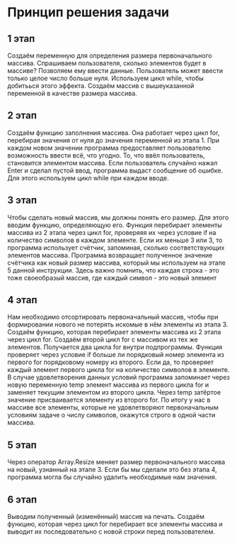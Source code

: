 # Принцип решения задачи
## 1 этап
Создаём переменную для определения размера первоначального массива. Спрашиваем пользователя, сколько элементов будет в массиве? Позволяем ему ввести данные. Пользователь может ввести только целое число больше нуля. Используем цикл while, чтобы добитьься этого эффекта. Создаём массив с вышеуказанной переменной в качестве размера массива.

## 2 этап
Создаём функцию заполнения массива. Она работает через цикл for, перебирая значения от нуля до значения переменной из этапа 1. При каждом новом значении программа предоставляет пользователю возможность ввести всё, что угодно. То, что ввёл пользователь, становится элементом массива. Если пользователь случайно нажал Enter и сделал пустой ввод, программа выдаст сообщение об ошибке. Для этого используем цикл while при каждом вводе.

## 3 этап
Чтобы сделать новый массив, мы должны понять его размер. Для этого вводим функцию, определяющую его. Функция перебирает элементы массива из 2 этапа через цикл for, проверяяя их через условие if на количество символов в каждом элементе. Если их меньше 3 или 3, то программа использует счётчик, запоминая, сколько соответствующих элементов массива. Программа возвращает полученное значение счётчика как новый размер массива, который мы используем на этапе 5 данной инструкции. Здесь важно помнить, что каждая строка - это тоже своеобразый массив, где каждый символ - это новый элемент

## 4 этап
Нам необходимо отсортировать первоначальный массив, чтобы при формировании нового не потерять искомые в нём элементы из этапа 3. Создаём функцию, которая перебирает элементы массива из 2 этапа через цикл for. Создаём второй цикл for с массивом из тех же элементов. Получается два цикла for внутри подпрограммы. Функция проверяет через условие if больше ли порядковый номер элемента из первого for порядковому номеру из второго. Если да, то проверяет каждый элемент первого цикла for на количество символов в элементе. В случае удовлетворения данных условий программа запоминает через новую переменную temp элемент массива из первого цикла for и заменяет текущим элементом из второго цикла. Через temp затёртое значение присваивается элементу из второго for. По итогу у нас в массиве все элементы, которые не удовлетворяют первоначальным условиям задаче о числу символов, окажутся строго в одной части массива.

## 5 этап
Через оператор Array.Resize меняет размер первоначального массива на новый, узнанный на этапе 3. Если бы мы сделали это без этапа 4, программа могла бы случайно удалить необходимые нам значения.

## 6 этап
Выводим полученный (изменённый) массив на печать. Создаём функцию, которая через цикл for перебирает все элементы массива и выводит их последовательно с новой строки перед пользователем.